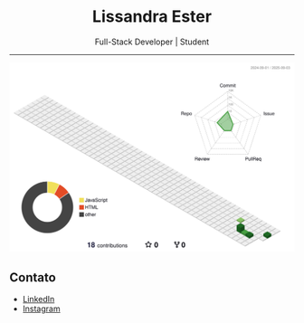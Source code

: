 <h1 align="center">Lissandra Ester</h1>

<p align="center">
  Full-Stack Developer | Student
</p>

---

![](./profile-3d-contrib/profile-season-animate.svg)

## Contato

- [LinkedIn](https://www.linkedin.com/in/lissandra-santos-398661276/)
- [Instagram](https://www.instagram.com/lliss_ester)


